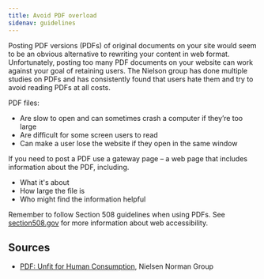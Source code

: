 ```yaml
---
title: Avoid PDF overload
sidenav: guidelines
---
```


Posting PDF versions (PDFs) of original documents on your site would seem to be an obvious alternative to rewriting your content in web format. Unfortunately, posting too many PDF documents on your website can work against your goal of retaining users. The Nielson group has done multiple studies on PDFs and has consistently found that users hate them and try to avoid reading PDFs at all costs.

PDF files:

- Are slow to open and can sometimes crash a computer if they’re too large
- Are difficult for some screen users to read
- Can make a user lose the website if they open in the same window

If you need to post a PDF use a gateway page – a web page that includes information about the PDF, including.

- What it's about
- How large the file is
- Who might find the information helpful

Remember to follow Section 508 guidelines when using PDFs. See [section508.gov](http://www.section508.gov) for more information about web accessibility.

## Sources

- [PDF: Unfit for Human Consumption](https://www.nngroup.com/articles/pdf-unfit-for-human-consumption/), Nielsen Norman Group
